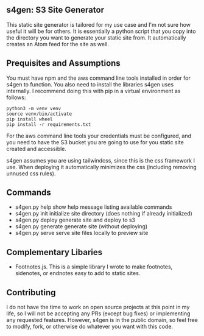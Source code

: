 s4gen: S3 Site Generator
-----------------------------------

This static site generator is tailored for my use case and I'm not sure how
useful it will be for others. It is essentially a python script that you copy
into the directory you want to generate your static site from. It automatically
creates an Atom feed for the site as well.

## Prequisites and Assumptions

You must have npm and the aws command line tools installed in order for s4gen to
function. You also need to install the libraries s4gen uses internally. I
recommend doing this with pip in a virtual environment as follows:

    python3 -m venv venv
    source venv/bin/activate
    pip install wheel
    pip install -r requirements.txt

For the aws command line tools your credentials must be configured, and you need
to have the S3 bucket you are going to use for you static site created and
accessible.

s4gen assumes you are using tailwindcss, since this is the css framework I use.
When deploying it automatically minimizes the css (including removing unnused
css rules).

## Commands

- s4gen.py help             show help message listing available commands
- s4gen.py init             initialize site directory (does nothing if already initialized)
- s4gen.py deploy           generate site and deploy to s3
- s4gen.py generate         generate site (without deploying)
- s4gen.py serve            serve site files locally to preview site

## Complementary Libaries

- Footnotes.js. This is a simple library I wrote to make footnotes, sidenotes,
  or endnotes easy to add to static sites.

## Contributing

I do not have the time to work on open source projects at this point in my life,
so I will not be accepting any PRs (except bug fixes) or implementing any
requested features. However, s4gen is in the public domain, so feel free to
modify, fork, or otherwise do whatever you want with this code.
